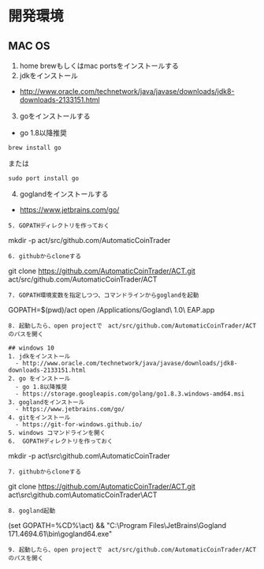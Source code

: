 # 開発環境

## MAC OS
1. home brewもしくはmac portsをインストールする
2. jdkをインストール
  - http://www.oracle.com/technetwork/java/javase/downloads/jdk8-downloads-2133151.html
3. goをインストールする
  - go 1.8以降推奨
```
brew install go 
```
または
```
sudo port install go
```
4. goglandをインストールする
  - https://www.jetbrains.com/go/
```
5. GOPATHディレクトリを作っておく
```
mkdir -p act/src/github.com/AutomaticCoinTrader
```
6. githubからcloneする
```
git clone https://github.com/AutomaticCoinTrader/ACT.git act/src/github.com/AutomaticCoinTrader/ACT
```
7. GOPATH環境変数を指定しつつ、コマンドラインからgoglandを起動
```
GOPATH=$(pwd)/act open /Applications/Gogland\ 1.0\ EAP.app
```
8. 起動したら、open projectで　act/src/github.com/AutomaticCoinTrader/ACT のパスを開く

## windows 10
1. jdkをインストール
  - http://www.oracle.com/technetwork/java/javase/downloads/jdk8-downloads-2133151.html
2. go をインストール
  - go 1.8以降推奨
  - https://storage.googleapis.com/golang/go1.8.3.windows-amd64.msi
3. goglandをインストール
  - https://www.jetbrains.com/go/
4. gitをインストール
  - https://git-for-windows.github.io/
5. windows コマンドラインを開く
6.  GOPATHディレクトリを作っておく
```
mkdir -p act\src\github.com\AutomaticCoinTrader
```
7. githubからcloneする
```
git clone https://github.com/AutomaticCoinTrader/ACT.git act\src\github.com\AutomaticCoinTrader\ACT
```
8. gogland起動
```
(set GOPATH=%CD%\act) && "C:\Program Files\JetBrains\Gogland 171.4694.61\bin\gogland64.exe"
```
9. 起動したら、open projectで　act/src/github.com/AutomaticCoinTrader/ACT のパスを開く
